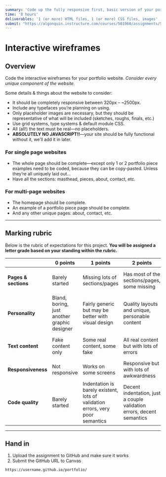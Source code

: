 ```yaml
---
summary: 'Code up the fully responsive first, basic version of your portfolio website.'
time: '8 hours'
deliverables: '1 (or more) HTML files, 1 (or more) CSS files, images'
submit: "https://algonquin.instructure.com/courses/501960/assignments/5002559"
---
```


# Interactive wireframes

## Overview

Code the interactive wireframes for your portfolio website. *Consider every unique component of the website.*

Some details & things about the website to consider:

- It should be completely responsive between 320px – ~2500px.
- Include any typefaces you’re planning on using.
- Only placeholder images are necessary, but they should be representative of what will be included (sketches, roughs, finals, etc.)
- Use grid systems, type systems & default module CSS.
- All (all!) the text must be real—no placeholders.
- **ABSOLUTELY NO JAVASCRIPT!!**—your site should be fully functional without it, we’ll add it in later.

### For single page websites

- The whole page should be complete—except only 1 or 2 portfolio piece examples need to be coded, because they can be copy-pasted. Unless they’re all uniquely laid out…
- Have all the sections: masthead, pieces, about, contact, etc.

### For multi-page websites

- The homepage should be complete.
- An example of a portfolio piece page should be complete.
- And any other unique pages: about, contact, etc.

---

## Marking rubric

Below is the rubric of expectations for this project. **You will be assigned a letter grade based on your standing within the rubric.**

| | 0 points | 1 points | 2 points | 3 points |
| --- | --- | --- | --- | --- |
| **Pages & sections** | Barely started | Missing lots of sections/pages | Has most of the sections/pages, some missing | All sections/pages exist and are well done |
| **Personality** | Bland, boring, just another graphic designer | Fairly generic but may be better with visual design | Quality layouts and unique, personable content | Unique and recognizable as you, with engaging, personable content |
| **Text content** | Fake content only | Some real content, some fake | All real content but with lots of errors | Real content, well written, no grammar or spelling errors |
| **Responsiveness** | Not responsive | Works on some screens | Responsive but with lots of awkwardness | Looks great on all screen sizes |
| **Code quality** | Barely started | Indentation is barely existent, lots of validation errors, very poor semantics | Decent indentation, just a couple validation errors, decent semantics | Well indented, fully valid, good semantics |

---

## Hand in

1. Upload the assignment to GitHub and make sure it works
2. Submit the GitHub URL to Canvas

```
https://username.github.io/portfolio/
```
